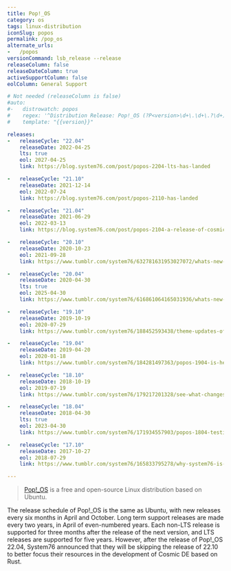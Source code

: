 ```yaml
---
title: Pop!_OS
category: os
tags: linux-distribution
iconSlug: popos
permalink: /pop_os
alternate_urls:
-   /popos
versionCommand: lsb_release --release
releaseColumn: false
releaseDateColumn: true
activeSupportColumn: false
eolColumn: General Support

# Not needed (releaseColumn is false)
#auto:
#-   distrowatch: popos
#    regex: '^Distribution Release: Pop!_OS (?P<version>\d+\.\d+\.?\d+)$'
#    template: "{{version}}"

releases:
-   releaseCycle: "22.04"
    releaseDate: 2022-04-25
    lts: true
    eol: 2027-04-25
    link: https://blog.system76.com/post/popos-2204-lts-has-landed

-   releaseCycle: "21.10"
    releaseDate: 2021-12-14
    eol: 2022-07-24
    link: https://blog.system76.com/post/popos-2110-has-landed

-   releaseCycle: "21.04"
    releaseDate: 2021-06-29
    eol: 2022-03-13
    link: https://blog.system76.com/post/popos-2104-a-release-of-cosmic-proportions

-   releaseCycle: "20.10"
    releaseDate: 2020-10-23
    eol: 2021-09-28
    link: https://www.tumblr.com/system76/632781631953027072/whats-new-in-popos-2010

-   releaseCycle: "20.04"
    releaseDate: 2020-04-30
    lts: true
    eol: 2025-04-30
    link: https://www.tumblr.com/system76/616861064165031936/whats-new-with-popos-2004-lts

-   releaseCycle: "19.10"
    releaseDate: 2019-10-19
    eol: 2020-07-29
    link: https://www.tumblr.com/system76/188452593438/theme-updates-offline-upgrades-headline-new

-   releaseCycle: "19.04"
    releaseDate: 2019-04-20
    eol: 2020-01-18
    link: https://www.tumblr.com/system76/184281497363/popos-1904-is-here

-   releaseCycle: "18.10"
    releaseDate: 2018-10-19
    eol: 2019-07-19
    link: https://www.tumblr.com/system76/179217201328/see-what-changes-have-been-orbiting-popos

-   releaseCycle: "18.04"
    releaseDate: 2018-04-30
    lts: true
    eol: 2023-04-30
    link: https://www.tumblr.com/system76/171934557903/popos-1804-testing-iso-coming-soon-updates-on

-   releaseCycle: "17.10"
    releaseDate: 2017-10-27
    eol: 2018-07-29
    link: https://www.tumblr.com/system76/165833795278/why-system76-is-making-popos

---
```


>[Pop!_OS](https://pop.system76.com) is a free and open-source Linux distribution based on Ubuntu.

The release schedule of Pop!_OS is the same as Ubuntu, with new releases every six months in April and October. Long term support releases are made every two years, in April of even-numbered years. Each non-LTS release is supported for three months after the release of the next version, and LTS releases are supported for five years. However, after the release of Pop!_OS 22.04, System76 announced that they will be skipping the release of 22.10 to better focus their resources in the development of Cosmic DE based on Rust.

